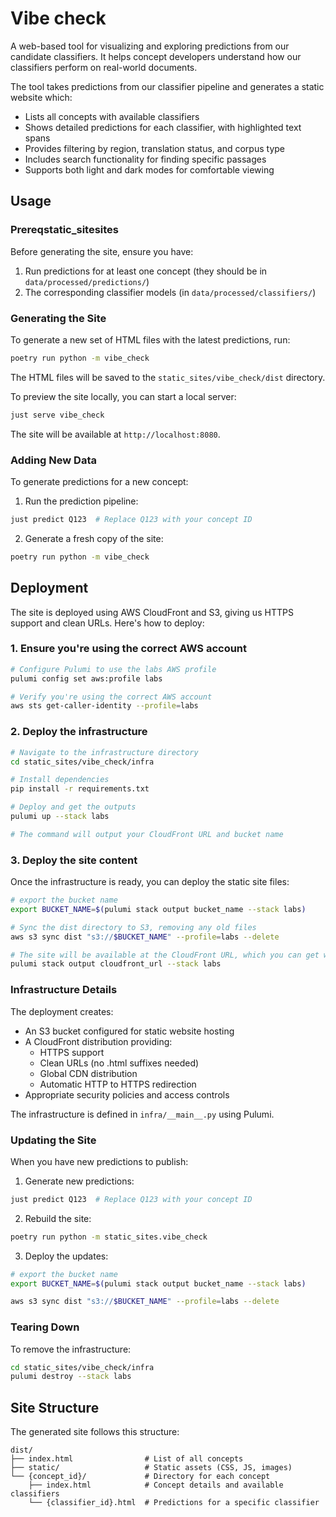 # Vibe check

A web-based tool for visualizing and exploring predictions from our candidate classifiers. It helps concept developers understand how our classifiers perform on real-world documents.

The tool takes predictions from our classifier pipeline and generates a static website which:

- Lists all concepts with available classifiers
- Shows detailed predictions for each classifier, with highlighted text spans
- Provides filtering by region, translation status, and corpus type
- Includes search functionality for finding specific passages
- Supports both light and dark modes for comfortable viewing

## Usage

### Prereqstatic_sitesites

Before generating the site, ensure you have:

1. Run predictions for at least one concept (they should be in `data/processed/predictions/`)
2. The corresponding classifier models (in `data/processed/classifiers/`)

### Generating the Site

To generate a new set of HTML files with the latest predictions, run:

```bash
poetry run python -m vibe_check
```

The HTML files will be saved to the `static_sites/vibe_check/dist` directory.

To preview the site locally, you can start a local server:

```bash
just serve vibe_check
```

The site will be available at `http://localhost:8080`.

### Adding New Data

To generate predictions for a new concept:

1. Run the prediction pipeline:

```bash
just predict Q123  # Replace Q123 with your concept ID
```

2. Generate a fresh copy of the site:

```bash
poetry run python -m vibe_check
```

## Deployment

The site is deployed using AWS CloudFront and S3, giving us HTTPS support and clean URLs. Here's how to deploy:

### 1. Ensure you're using the correct AWS account

```bash
# Configure Pulumi to use the labs AWS profile
pulumi config set aws:profile labs

# Verify you're using the correct AWS account
aws sts get-caller-identity --profile=labs
```

### 2. Deploy the infrastructure

```bash
# Navigate to the infrastructure directory
cd static_sites/vibe_check/infra

# Install dependencies
pip install -r requirements.txt

# Deploy and get the outputs
pulumi up --stack labs

# The command will output your CloudFront URL and bucket name
```

### 3. Deploy the site content

Once the infrastructure is ready, you can deploy the static site files:

```bash
# export the bucket name
export BUCKET_NAME=$(pulumi stack output bucket_name --stack labs)

# Sync the dist directory to S3, removing any old files
aws s3 sync dist "s3://$BUCKET_NAME" --profile=labs --delete

# The site will be available at the CloudFront URL, which you can get with:
pulumi stack output cloudfront_url --stack labs
```

### Infrastructure Details

The deployment creates:

- An S3 bucket configured for static website hosting
- A CloudFront distribution providing:
  - HTTPS support
  - Clean URLs (no .html suffixes needed)
  - Global CDN distribution
  - Automatic HTTP to HTTPS redirection
- Appropriate security policies and access controls

The infrastructure is defined in `infra/__main__.py` using Pulumi.

### Updating the Site

When you have new predictions to publish:

1. Generate new predictions:

```bash
just predict Q123  # Replace Q123 with your concept ID
```

2. Rebuild the site:

```bash
poetry run python -m static_sites.vibe_check
```

3. Deploy the updates:

```bash
# export the bucket name
export BUCKET_NAME=$(pulumi stack output bucket_name --stack labs)

aws s3 sync dist "s3://$BUCKET_NAME" --profile=labs --delete
```

### Tearing Down

To remove the infrastructure:

```bash
cd static_sites/vibe_check/infra
pulumi destroy --stack labs
```

## Site Structure

The generated site follows this structure:

```
dist/
├── index.html                # List of all concepts
├── static/                   # Static assets (CSS, JS, images)
└── {concept_id}/             # Directory for each concept
    ├── index.html            # Concept details and available classifiers
    └── {classifier_id}.html  # Predictions for a specific classifier
```
